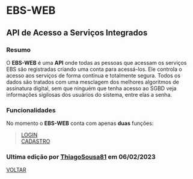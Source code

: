 # EBS-WEB
## API de Acesso a Serviços Integrados

### Resumo

O <strong>EBS-WEB</strong> é uma <strong>API</strong> onde todas as pessoas que acessam os serviços EBS são registradas criando uma conta para acessá-los. Ele controla o acesso aos serviços de forma contínua e totalmente segura. Todos os dados são tratados com uma mesclagem dos melhores algoritmos de assinatura digital, sem que ninguém que tenha acesso ao SGBD veja informações sigilosas dos usuários do sistema, entre elas a senha.

### Funcionalidades

No momento o <strong>EBS-WEB</strong> conta com apenas <strong>duas</strong> funções:
> [LOGIN](https://api-ebs-web.epizy.com/login/)<br>
> [CADASTRO](https://api-ebs-web.epizy.com/singup/)

### Ultima edição por [ThiagoSousa81](https://github.com/ThiagoSousa81/) em 06/02/2023

[VOLTAR](https://github.com/EBS-Security-Systems/EBS-Docs#readme)
